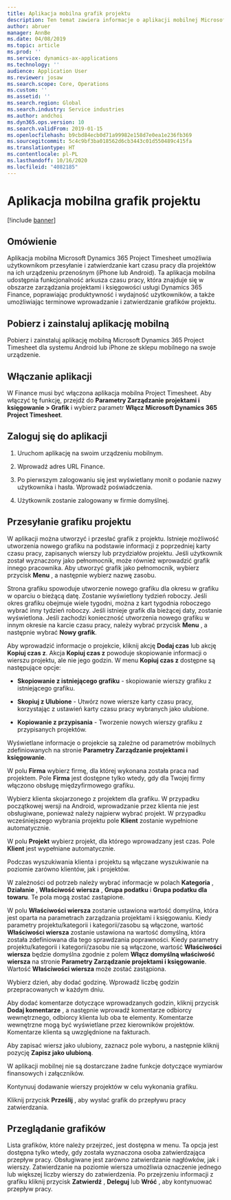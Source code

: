 ```yaml
---
title: Aplikacja mobilna grafik projektu
description: Ten temat zawiera informacje o aplikacji mobilnej Microsoft Dynamics 365 Project Timesheet. Aplikacja mobilna Project Timesheet umożliwia użytkownikom przesyłanie i zatwierdzanie kart czasu pracy dla projektów na ich urządzeniu przenośnym.
author: abruer
manager: AnnBe
ms.date: 04/08/2019
ms.topic: article
ms.prod: ''
ms.service: dynamics-ax-applications
ms.technology: ''
audience: Application User
ms.reviewer: josaw
ms.search.scope: Core, Operations
ms.custom: ''
ms.assetid: ''
ms.search.region: Global
ms.search.industry: Service industries
ms.author: andchoi
ms.dyn365.ops.version: 10
ms.search.validFrom: 2019-01-15
ms.openlocfilehash: b9cbd84ecb0d71a99982e158d7e0ea1e236fb369
ms.sourcegitcommit: 5c4c9bf3ba018562d6cb3443c01d550489c415fa
ms.translationtype: HT
ms.contentlocale: pl-PL
ms.lasthandoff: 10/16/2020
ms.locfileid: "4082185"
---
```

# <a name="project-timesheet-mobile-application"></a>Aplikacja mobilna grafik projektu

[!include [banner](../includes/banner.md)]

## <a name="overview"></a>Omówienie

Aplikacja mobilna Microsoft Dynamics 365 Project Timesheet umożliwia użytkownikom przesyłanie i zatwierdzanie kart czasu pracy dla projektów na ich urządzeniu przenośnym (iPhone lub Android). Ta aplikacja mobilna udostępnia funkcjonalność arkusza czasu pracy, która znajduje się w obszarze zarządzania projektami i księgowości usługi Dynamics 365 Finance, poprawiając produktywność i wydajność użytkowników, a także umożliwiając terminowe wprowadzanie i zatwierdzanie grafików projektu.

## <a name="download-and-install-the-mobile-app"></a>Pobierz i zainstaluj aplikację mobilną

Pobierz i zainstaluj aplikację mobilną Microsoft Dynamics 365 Project Timesheet dla systemu Android lub iPhone ze sklepu mobilnego na swoje urządzenie.

## <a name="enable-the-app"></a>Włączanie aplikacji 

W Finance musi być włączona aplikacja mobilna Project Timesheet. Aby włączyć tę funkcję, przejdź do **Parametry Zarządzanie projektami i księgowanie \> Grafik** i wybierz parametr **Włącz Microsoft Dynamics 365 Project Timesheet**.

## <a name="sign-in-to-the-app"></a>Zaloguj się do aplikacji

1.  Uruchom aplikację na swoim urządzeniu mobilnym.

2.  Wprowadź adres URL Finance.

3.  Po pierwszym zalogowaniu się jest wyświetlany monit o podanie nazwy użytkownika i hasła. Wprowadź poświadczenia.

4.  Użytkownik zostanie zalogowany w firmie domyślnej.

## <a name="submit-a-project-timesheet"></a>Przesyłanie grafiku projektu

W aplikacji można utworzyć i przesłać grafik z projektu. Istnieje możliwość utworzenia nowego grafiku na podstawie informacji z poprzedniej karty czasu pracy, zapisanych wierszy lub przydziałów projektu. Jeśli użytkownik został wyznaczony jako pełnomocnik, może również wprowadzić grafik innego pracownika. Aby utworzyć grafik jako pełnomocnik, wybierz przycisk **Menu** , a następnie wybierz nazwę zasobu.

Strona grafiku spowoduje utworzenie nowego grafiku dla okresu w grafiku w oparciu o bieżącą datę. Zostanie wyświetlony tydzień roboczy. Jeśli okres grafiku obejmuje wiele tygodni, można z kart tygodnia roboczego wybrać inny tydzień roboczy.
Jeśli istnieje grafik dla bieżącej daty, zostanie wyświetlona. Jeśli zachodzi konieczność utworzenia nowego grafiku w innym okresie na karcie czasu pracy, należy wybrać przycisk **Menu** , a następnie wybrać **Nowy grafik**.

Aby wprowadzić informacje o projekcie, kliknij akcję **Dodaj czas** lub akcję **Kopiuj czas z**. Akcja **Kopiuj czas z** powoduje skopiowanie informacji o wierszu projektu, ale nie jego godzin. W menu **Kopiuj czas z** dostępne są następujące opcje:

- **Skopiowanie z istniejącego grafiku** - skopiowanie wierszy grafiku z istniejącego grafiku.

- **Skopiuj z Ulubione** - Utwórz nowe wiersze karty czasu pracy, korzystając z ustawień karty czasu pracy wybranych jako ulubione.

- **Kopiowanie z przypisania** - Tworzenie nowych wierszy grafiku z przypisanych projektów.

Wyświetlane informacje o projekcie są zależne od parametrów mobilnych zdefiniowanych na stronie **Parametry Zarządzanie projektami i księgowanie**.

W polu **Firma** wybierz firmę, dla której wykonana została praca nad projektem. Pole **Firma** jest dostępne tylko wtedy, gdy dla Twojej firmy włączono obsługę międzyfirmowego grafiku.

Wybierz klienta skojarzonego z projektem dla grafiku. W przypadku początkowej wersji na Android, wprowadzanie przez klienta nie jest obsługiwane, ponieważ należy najpierw wybrać projekt. W przypadku wcześniejszego wybrania projektu pole **Klient** zostanie wypełnione automatycznie.

W polu **Projekt** wybierz projekt, dla którego wprowadzany jest czas. Pole **Klient** jest wypełniane automatycznie.

Podczas wyszukiwania klienta i projektu są włączane wyszukiwanie na poziomie zarówno klientów, jak i projektów.

W zależności od potrzeb należy wybrać informacje w polach **Kategoria** , **Działanie** , **Właściwość wiersza** , **Grupa podatku** i **Grupa podatku dla towaru**. Te pola mogą zostać zastąpione.

W polu **Właściwości wiersza** zostanie ustawiona wartość domyślna, która jest oparta na parametrach zarządzania projektami i księgowaniu. Kiedy parametry projektu/kategorii i kategorii/zasobu są włączone, wartość **Właściwości wiersza** zostanie ustawiona na wartość domyślną, która została zdefiniowana dla tego sprawdzania poprawności. Kiedy parametry projektu/kategorii i kategorii/zasobu nie są włączone, wartość **Właściwości wiersza** będzie domyślna zgodnie z polem **Włącz domyślną właściwość wiersza** na stronie **Parametry Zarządzanie projektami i księgowanie**. Wartość **Właściwości wiersza** może zostać zastąpiona.

Wybierz dzień, aby dodać godzinę. Wprowadź liczbę godzin przepracowanych w każdym dniu.

Aby dodać komentarze dotyczące wprowadzanych godzin, kliknij przycisk **Dodaj komentarze** , a następnie wprowadź komentarze odbiorcy wewnętrznego, odbiorcy klienta lub oba te elementy.
Komentarze wewnętrzne mogą być wyświetlane przez kierowników projektów. Komentarze klienta są uwzględnione na fakturach.

Aby zapisać wiersz jako ulubiony, zaznacz pole wyboru, a następnie kliknij pozycję **Zapisz jako ulubioną**.

W aplikacji mobilnej nie są dostarczane żadne funkcje dotyczące wymiarów finansowych i załączników.

Kontynuuj dodawanie wierszy projektów w celu wykonania grafiku.

Kliknij przycisk **Prześlij** , aby wysłać grafik do przepływu pracy zatwierdzania.

## <a name="review-timesheets"></a>Przeglądanie grafików

Lista grafików, które należy przejrzeć, jest dostępna w menu. Ta opcja jest dostępna tylko wtedy, gdy została wyznaczona osoba zatwierdzająca przepływ pracy. Obsługiwane jest zarówno zatwierdzanie nagłówków, jak i wierszy. Zatwierdzanie na poziomie wiersza umożliwia oznaczenie jednego lub większej liczby wierszy do zatwierdzenia. Po przejrzeniu informacji z grafiku kliknij przycisk **Zatwierdź** , **Deleguj** lub **Wróć** , aby kontynuować przepływ pracy.
